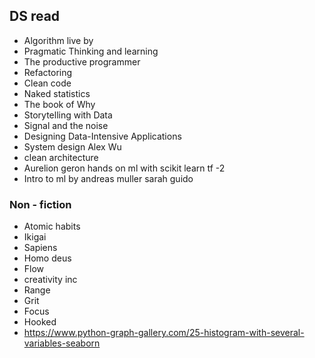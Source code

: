 
## DS read 
* Algorithm live by
* Pragmatic Thinking and learning
* The productive programmer
* Refactoring
* Clean code
* Naked statistics 
* The book of Why 
* Storytelling with Data 
* Signal and the noise 
* Designing Data-Intensive Applications
* System design Alex Wu 
* clean architecture 
* Aurelion geron hands on ml with scikit learn tf -2 
* Intro to ml by andreas muller sarah guido
 

### Non - fiction 
* Atomic habits
* Ikigai
* Sapiens
* Homo deus 
* Flow 
* creativity inc 
* Range
* Grit
* Focus 
* Hooked 
* https://www.python-graph-gallery.com/25-histogram-with-several-variables-seaborn
